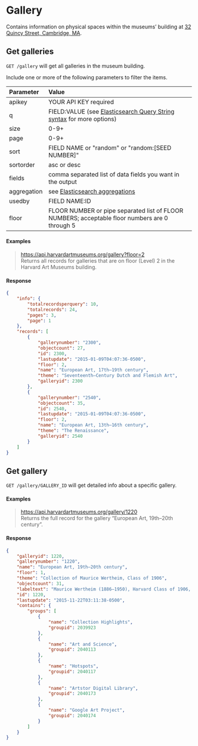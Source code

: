 # Gallery

Contains information on physical spaces within the museums’ building at [32 Quincy Street, Cambridge, MA](https://www.google.com/maps/place/Harvard+Art+Museums/@42.3742591,-71.1136073,19z/data=!4m2!3m1!1s0x0:0x3ea24d53829c6322).

## Get galleries

`GET /gallery` will get all galleries in the museum building.

Include one or more of the following parameters to filter the items.

| Parameter | Value |
| :--------- | :----- |
| apikey | YOUR API KEY required |
| q | FIELD:VALUE (see [Elasticsearch Query String syntax](https://www.elastic.co/guide/en/elasticsearch/reference/5.6/query-dsl-query-string-query.html) for more options) |
| size | 0-9+ |
| page | 0-9+ |
| sort | FIELD NAME or "random" or "random:[SEED NUMBER]" |
| sortorder | asc or desc |
| fields | comma separated list of data fields you want in the output |
| aggregation |  see [Elasticsearch aggregations](http://www.elastic.co/guide/en/elasticsearch/reference/5.6/search-aggregations.html#_structuring_aggregations) |
| usedby | FIELD NAME:ID |
| floor | FLOOR NUMBER or pipe separated list of FLOOR NUMBERS; acceptable floor numbers are 0 through 5 |

#### Examples

> https://api.harvardartmuseums.org/gallery?floor=2  
> Returns all records for galleries that are on floor (Level) 2 in the Harvard Art Museums building. 

#### Response

```json
{
    "info": {
        "totalrecordsperquery": 10,
        "totalrecords": 24,
        "pages": 3,
        "page": 1
    },
    "records": [
        {
            "gallerynumber": "2300",
            "objectcount": 27,
            "id": 2300,
            "lastupdate": "2015-01-09T04:07:36-0500",
            "floor": 2,
            "name": "European Art, 17th–19th century",
            "theme": "Seventeenth–Century Dutch and Flemish Art",
            "galleryid": 2300
        },
        {
            "gallerynumber": "2540",
            "objectcount": 35,
            "id": 2540,
            "lastupdate": "2015-01-09T04:07:36-0500",
            "floor": 2,
            "name": "European Art, 13th–16th century",
            "theme": "The Renaissance",
            "galleryid": 2540
        }
    ]
}
```

## Get gallery

`GET /gallery/GALLERY_ID` will get detailed info about a specific gallery.

#### Examples

> https://api.harvardartmuseums.org/gallery/1220  
> Returns the full record for the gallery “European Art, 19th–20th century”.

#### Response

```json
{
    "galleryid": 1220,
    "gallerynumber": "1220",
    "name": "European Art, 19th–20th century",
    "floor": 1,
    "theme": "Collection of Maurice Wertheim, Class of 1906",
    "objectcount": 31,
    "labeltext": "Maurice Wertheim (1886–1950), Harvard Class of 1906, was an investment banker from New York. He began amassing his renowned collection in the 1930s, acquiring masterpieces by famed artists like Edgar Degas, Claude Monet, and Pierre-Auguste Renoir, as well as contemporary figures such as Aristide Maillol, Henri Matisse, and Pablo Picasso. His interest in modern art was informed by recommendations from advisors, who included Alfred M. Frankfurter, editor of the highly read periodical Art News, and Paul J. Sachs, associate director of the Fogg Art Museum from 1923–45.\r\nWertheim’s decision to focus on nineteenth- and twentieth-century art also derived from practical considerations. Like other American collectors purchasing art after World War I, Wertheim perceived that art from this era was both critically acclaimed and financially accessible. An added benefit, for him, was the fact that its scale and varied styles were well suited to his modern penthouse apartment on the Upper East Side of New York City, where the works were first installed.\r\nWertheim bequeathed his collection to Harvard, to be studied and enjoyed by students and scholars, with the stipulation that it be shown together in a single gallery.",
    "id": 1220,
    "lastupdate": "2015-11-22T03:11:38-0500",
    "contains": {
        "groups": [
            {
                "name": "Collection Highlights",
                "groupid": 2039923
            },
            {
                "name": "Art and Science",
                "groupid": 2040113
            },
            {
                "name": "Hotspots",
                "groupid": 2040117
            },
            {
                "name": "Artstor Digital Library",
                "groupid": 2040173
            },
            {
                "name": "Google Art Project",
                "groupid": 2040174
            }
        ]
    }
}
```